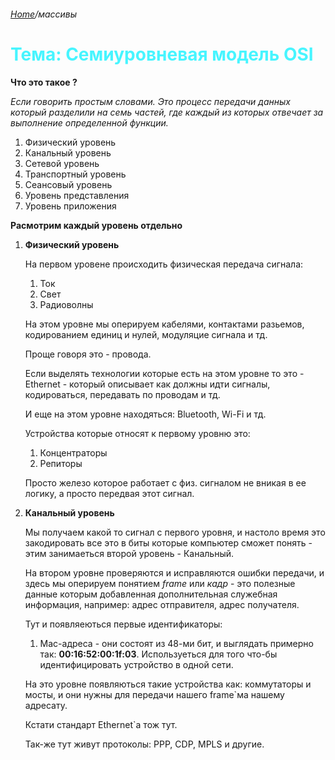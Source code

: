 ###### [Home][домой]/массивы

# <span style='color: #47f5ff;'>Тема: Семиуровневая модель OSI

__Что это такое ?__

_Если говорить простым словами. Это процесс передачи данных который разделили на семь частей, где каждый из которых отвечает за выполнение определенной функции._

1. Физический уровень
2. Канальный уровень
3. Сетевой уровень
4. Транспортный уровень
5. Сеансовый уровень
6. Уровень представления
7. Уровень приложения



__Расмотрим каждый уровень отдельно__

1. __Физический уровень__
    
    На первом уровене происходить физическая передача сигнала:

    1. Ток
    2. Свет
    3. Радиоволны

    На этом уровне мы оперируем кабелями, контактами разьемов, кодированием единиц и нулей, модуляцие сигнала и тд.

    Проще говоря это - провода.

    Если выделять технологии которые есть на этом уровне то это - Ethernet - который описывает как должны идти сигналы, кодироваться, передавать по проводам и тд.
    
    И еще на этом уровне находяться: Bluetooth, Wi-Fi и тд.
    
    Устройства которые относят к первому уровню это:
    1. Концентраторы
    2. Репиторы
    
    Просто железо которое работает с физ. сигналом не вникая в ее  логику, а просто передвая этот сигнал.

2. __Канальный уровень__

    Мы получаем какой то сигнал с первого уровня, и настоло время это закодировать все это в биты которые компьютер сможет понять - этим занимаеться второй уровень - Канальный.

    На втором уровне проверяются и исправляются ошибки передачи, и здесь мы оперируем понятием _frame_ или _кадр_ - это полезные данные которым добавленная дополнительная служебная информация, например: адрес отправителя, адрес получателя.

    Тут и появляеються первые идентификаторы:
    1. Mac-адреса - они состоят из 48-ми бит, и выглядать примерно так: __00:16:52:00:1f:03__. Используеться для того что-бы идентифицировать устройство в одной сети.

    На это уровне появляються такие устройства как: коммутаторы и мосты, и они нужны для передачи нашего framе`ма нашему адресату. 

    Кстати стандарт Ethernet`а тож тут.
    
    Так-же тут живут протоколы: PPP, CDP, MPLS и другие.



[домой]: ../README.md 'Вернуться на начальную страницу'